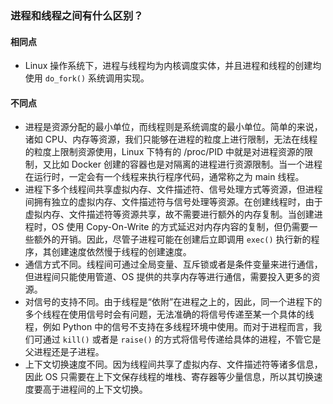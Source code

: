 

### 进程和线程之间有什么区别？

#### 相同点

- Linux 操作系统下，进程与线程均为内核调度实体，并且进程和线程的创建均使用 `do_fork()` 系统调用实现。


#### 不同点

- 进程是资源分配的最小单位，而线程则是系统调度的最小单位。简单的来说，诸如 CPU、内存等资源，我们只能够在进程的粒度上进行限制，无法在线程的粒度上限制资源使用，Linux 下特有的 /proc/PID 中就是对进程资源的限制，又比如 Docker 创建的容器也是对隔离的进程进行资源限制。当一个进程在运行时，一定会有一个线程来执行程序代码，通常称之为 main 线程。
- 进程下多个线程间共享虚拟内存、文件描述符、信号处理方式等资源，但进程间拥有独立的虚拟内存、文件描述符与信号处理等资源。在创建线程时，由于虚拟内存、文件描述符等资源共享，故不需要进行额外的内存复制。当创建进程时，OS 使用 Copy-On-Write 的方式延迟对内存内容的复制，但仍需要一些额外的开销。因此，尽管子进程可能在创建后立即调用 `exec()` 执行新的程序，其创建速度依然慢于线程的创建速度。
- 通信方式不同。线程间可通过全局变量、互斥锁或者是条件变量来进行通信，但进程间只能使用管道、OS 提供的共享内存等进行通信，需要投入更多的资源。
- 对信号的支持不同。由于线程是“依附”在进程之上的，因此，同一个进程下的多个线程在使用信号时会有问题，无法准确的将信号传递至某一个具体的线程，例如 Python 中的信号不支持在多线程环境中使用。而对于进程而言，我们可通过 `kill()` 或者是 `raise()` 的方式将信号传递给具体的进程，不管它是父进程还是子进程。
- 上下文切换速度不同。因为线程间共享了虚拟内存、文件描述符等诸多信息，因此 OS 只需要在上下文保存线程的堆栈、寄存器等少量信息，所以其切换速度要高于进程间的上下文切换。
